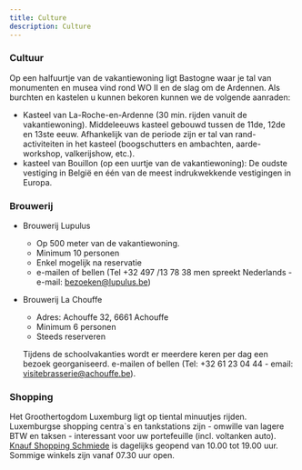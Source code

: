 ```yaml
---
title: Culture
description: Culture
---
```


### Cultuur

Op een halfuurtje van de vakantiewoning ligt Bastogne waar je tal van monumenten en musea vind rond WO II en de slag om de Ardennen. Als burchten en kastelen u kunnen bekoren kunnen we de volgende aanraden:

- Kasteel van La-Roche-en-Ardenne (30 min. rijden vanuit de vakantiewoning). Middeleeuws kasteel gebouwd tussen de 11de, 12de en 13ste eeuw. Afhankelijk van de periode zijn er tal van rand-activiteiten in het kasteel (boogschutters en ambachten, aarde-workshop, valkerijshow, etc.).
- kasteel van Bouillon (op een uurtje van de vakantiewoning): De oudste vestiging in België en één van
  de meest indrukwekkende vestigingen in Europa.

### Brouwerij

- Brouwerij Lupulus

  - Op 500 meter van de vakantiewoning.
  - Minimum 10 personen
  - Enkel mogelijk na reservatie
  - e-mailen of bellen (Tel +32 497 /13 78 38 men spreekt Nederlands - e-mail: bezoeken@lupulus.be)

- Brouwerij La Chouffe

  - Adres: Achouffe 32, 6661 Achouffe
  - Minimum 6 personen
  - Steeds reserveren

  Tijdens de schoolvakanties wordt er meerdere keren per dag een bezoek georganiseerd. e-mailen of bellen (Tel: +32 61 23 04 44 - email: visitebrasserie@achouffe.be).

### Shopping

Het Groothertogdom Luxemburg ligt op tiental minuutjes rijden. Luxemburgse shopping centra`s en tankstations zijn - omwille van lagere BTW en taksen - interessant voor uw portefeuille (incl. voltanken auto). [Knauf Shopping Schmiede](https://www.knaufshopping.lu/schmiede) is dagelijks geopend van 10.00 tot 19.00 uur. Sommige winkels zijn vanaf 07.30 uur open.
